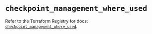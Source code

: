 # `checkpoint_management_where_used`

Refer to the Terraform Registry for docs: [`checkpoint_management_where_used`](https://registry.terraform.io/providers/checkpointsw/checkpoint/2.11.0/docs/resources/management_where_used).
